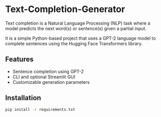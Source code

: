 # Text-Completion-Generator
Text completion is a Natural Language Processing (NLP) task where a model predicts the next word(s) or sentence(s) given a partial input.

It is a simple Python-based project that uses a GPT-2 language model to complete sentences using the Hugging Face Transformers library.

## Features
- Sentence completion using GPT-2
- CLI and optional Streamlit GUI
- Customizable generation parameters

## Installation
```bash
pip install -r requirements.txt
